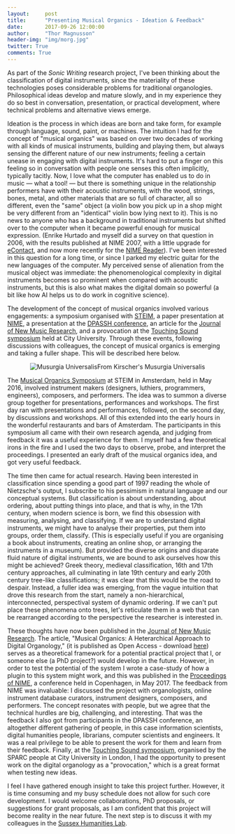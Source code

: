 ```yaml
---
layout:     post
title:      "Presenting Musical Organics - Ideation & Feedback"
date:       2017-09-26 12:00:00
author:     "Thor Magnusson"
header-img: "img/morg.jpg"
twitter: True
comments: True
---
```



As part of the <i>Sonic Writing</i> research project, I've been thinking about the classification of digital instruments, since the materiality of these technologies poses considerable problems for traditional organologies. Philosophical ideas develop and mature slowly, and in my experience they do so best in conversation, presentation, or practical development, where technical problems  and alternative views emerge.

Ideation is the process in which ideas are born and take form, for example through language, sound, paint, or machines. The intuition I had for the concept of "musical organics" was based on over two decades of working with all kinds of musical instruments, building and playing them, but always sensing the different nature of our new instruments; feeling a certain unease in engaging with digital instruments. It's hard to put a finger on this feeling so in conversation with people one senses this often implicitly, typically tacitly. Now, I love what the computer has enabled us to do in music — what a tool! — but there is something unique in the relationship performers have with their acoustic instruments, with the wood, strings, bones, metal, and other materials that are so full of character, all so different, even the "same" object (a violin bow you pick up in a shop might be very different from an "identical" violin bow lying next to it). This is no news to anyone who has a background in traditional instruments but shifted over to the computer when it became powerful enough for musical expression. (Enrike Hurtado and myself did a survey on that question in 2006, with the results published at NIME 2007, with a little upgrade for <a href="http://econtact.ca/10_4/magnusson_hurtado_survey.html"> eContact</a>, and now more recently for the <a href="http://www.springer.com/gb/book/9783319472133">NIME Reader</a>). I've been interested in this question for a long time, or since I parked my electric guitar for the new languages of the computer. My perceived sense of alienation from the musical object was immediate: the phenomenological complexity in digital instruments becomes so prominent when compared with acoustic instruments, but this is also what makes the digital domain so powerful (a bit like how AI helps us to do work in cognitive science). 

The development of the concept of musical organics involved various engagements: a symposium organised with <a href="http://steim.org">STEIM</a>, a paper presentation at <a href="http://www.nime2017.org">NIME</a>, a presentation at the <a href="http://dpassh.org/2017/03/07/papers-and-presentations-announced/">DPASSH conference</a>, an article for the <a href="http://www.tandfonline.com/toc/nnmr20/46/3?nav=tocList">Journal of New Music Research</a>, and a provocation at the <a href="https://www.sparc.london/touch-symposium">Touching Sound symposium</a> held at City University. Through these events, following discussions with colleagues, the concept of musical organics is emerging and taking a fuller shape. This will be described here below.

<p><center><img src="{{ site.baseurl }}/img/musicalorganics.png" alt="Musurgia Universalis"><span class="caption text-muted">From Kirscher's Musurgia Universalis</span></center></p>

The <a href="http://www.sonicwriting.org/steim.html">Musical Organics Symposium</a> at STEIM in Amsterdam, held in May 2016, involved instrument makers (designers, luthiers, programmers, engineers), composers, and performers. The idea was to summon a diverse group together for presentations, performances and workshops. The first day ran with presentations and performances, followed, on the second day, by discussions and workshops. All of this extended into the early hours in the wonderful restaurants and bars of Amsterdam. The participants in this symposium all came with their own research agenda, and judging from feedback it was a useful experience for them. I myself had a few theoretical irons in the fire and I used the two days to observe, probe, and interpret the proceedings. I presented an early draft of the musical organics idea, and got very useful feedback. 

The time then came for actual research. Having been interested in classification since spending a good part of 1997 reading the whole of Nietzsche's output, I subscribe to his pessimism in natural language and our conceptual systems. But classification is about understanding, about ordering, about putting things into place, and that is why, in the 17th century, when modern science is born, we find this obsession with measuring, analysing, and classifying. If we are to understand digital instruments, we might have to analyse their properties, put them into groups, order them, classify. (This is especially useful if you are organising a book about instruments, creating an online shop, or arranging the instruments in a museum). But provided the diverse origins and disparate fluid nature of digital instruments, we are bound to ask ourselves how this might be achieved? Greek theory, medieval classification, 16th and 17th century approaches, all culminating in late 19th century and early 20th century tree-like classifications; it was clear that this would be the road to despair. Instead, a fuller idea was emerging, from the vague intuition that drove this research from the start, namely a non-hierarchical, interconnected, perspectival system of dynamic ordering. If we can't put place these phenomena onto trees, let's reticulate them in a web that can be rearranged according to the perspective the researcher is interested in. 

These thoughts have now been published in the <a href="http://www.tandfonline.com/toc/nnmr20/46/3?nav=tocList">Journal of New Music Research</a>. The article, "Musical Organics: A Heterarchical Approach to Digital Organology," (it is published as Open Access - download <a href="http://www.tandfonline.com/doi/full/10.1080/09298215.2017.1353636"> here</a>) serves as a theoretical framework for a potential practical project that I, or someone else (a PhD project?) would develop in the future. However, in order to test the potential of the system I wrote a case-study of how a plugin to this system might work, and this was published in the <a href="http://ixi-audio.net/thor/Magnusson_NIME2017_MusicalOrganics.pdf">Proceedings of NIME</a>, a conference held in Copenhagen, in May 2017. The feedback from NIME was invaluable: I discussed the project with organologists, online instrument database curators, instrument designers, composers, and performers. The concept resonates with people, but we agree that the technical hurdles are big, challenging, and interesting. That was the feedback I also got from participants in the DPASSH conference, an altogether different gathering of people, in this case information scientists, digital humanities people, librarians, computer scientists and engineers. It was a real privilege to be able to present the work for them and learn from their feedback. Finally, at the <a href="https://www.sparc.london/touch-symposium">Touching Sound symposium</a>, organised by the SPARC people at City University in London, I had the opportunity to present work on the digital organology as a "provocation," which is a great format when testing new ideas. 

I feel I have gathered enough insight to take this project further. However, it is time consuming and my busy schedule does not allow for such core development. I would welcome collaborations, PhD proposals, or suggestions for grant proposals, as I am confident that this project will become reality in the near future. The next step is to discuss it with my colleagues in the <a href="http://www.sussex.ac.uk/shl/">Sussex Humanities Lab</a>.